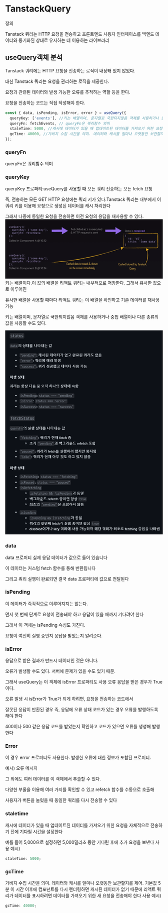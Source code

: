# TanstackQuery

정의

Tanstack 쿼리는 HTTP 요청을 전송하고 프론트엔드 사용자 인터페이스를 백엔드 데이터와 동기화된 상태로 유지하는 데 이용하는 라이브러리

## useQuery객체 분석

Tanstack 쿼리에는 HTTP 요청을 전송하는 로직이 내장돼 있지 않았다.

대신 Tanstack 쿼리는 요청을 관리하는 로직을 제공한다.

요청과 관련된 데이터와 발생 가능한 오류를 추적하는 역할 등을 한다.

요청을 전송하는 코드는 직접 작성해야 한다.

```ts
const { data, isPending, isError, error } = useQuery({
  queryKey: ['events'], //키는 배열이며, 문자열로 국한되지않음 객체를 사용하거나 중첩 배열이나  다른 종류의 값을 사용할 수도 있다.
  queryFn: fetchEvents, // queryFn은 쿼리함수 의미
  staleTime: 5000, //캐시에 데이터가 있을 때 업데이트된 데이터를 가져오기 위한 요청을 자체적으로 전송하기 전에 기다릴 시간을 설정
  gcTime: 40000, //가비지 수집 시간을 의미. 데이터와 캐시를 얼마나 오랫동안 보관할지를 제어.기본값 5분
});
```

### queryFn

queryFn은 쿼리함수 의미

### queryKey

queryKey 프로퍼티:useQuery를 사용할 때 모든 쿼리 전송하는 모든 fetch 요청

즉, 전송하는 모든 GET HTTP 요청에는 쿼리 키가 있다.Tanstack 쿼리는 내부에서 이 쿼리 키를 이용해 요청으로 생성된 데이터를 캐시 처리한다

그래서 나중에 동일한 요청을 전송하면 이전 요청의 응답을 재사용할 수 있다.
![alt text](image.png)
키는 배열이다.이 값의 배열을 리액트 쿼리는 내부적으로 저장한다. 그래서 유사한 값으로 이루어진

유사한 배열을 사용할 때마다 리액트 쿼리는 이 배열을 확인하고 기존 데이터를 재사용 가능

키는 배열이며, 문자열로 국한되지않음 객체를 사용하거나 중첩 배열이나 다른 종류의 값을 사용할 수도 있다.

![alt text](image-1.png)

### data

data 프로퍼티 실제 응답 데이터가 값으로 들어 있습니다

이 데이터는 커스텀 fetch 함수를 통해 반환됩니다

그리고 쿼리 실행이 완료되면 결국 data 프로퍼티에 값으로 전달된다

### isPending

이 데이터가 즉각적으로 이루어지지는 않는다.

먼저 첫 번째 단계로 요청이 전송돼야 하고 응답이 있을 때까지 기다려야 한다

그래서 이 객체는 isPending 속성도 가진다.

요청이 여전히 실행 중인지 응답을 받았는지 알려준다.

### isError

응답으로 받은 결과가 반드시 데이터인 것은 아니다.

오류가 발생할 수도 있다. 서버에 문제가 있을 수도 있기 때문.

그래서 useQuery는 이 객체에 isError 프로퍼티도 사용 오류 응답을 받은 경우가 True이다.

오류 발생 시 isError가 True가 되게 하려면, 요청을 전송하는 코드에서

잘못된 응답이 반환된 경우 즉, 응답에 오류 상태 코드가 있는 경우 오류를 발행하도록 해야 한다

400이나 500 같은 응답 코드를 받았는지 확인하고 코드가 있으면 오류를 생성해   발행한다

### Error

이 경우 error 프로퍼티도 사용한다. 발생한 오류에 대한 정보가 포함된 프로퍼티.

예시) 오류 메시지

그 외에도 여러 데이터를 이 객체에서 추출할 수 있다.

다양한 부울을 이용해 여러 가지를 확인할 수 있고 refetch 함수를 수동으로 호출해

사용자가 버튼을 눌렀을 때 동일한 쿼리를 다시 전송할 수 있다

### staletime

캐시에 데이터가 있을 때 업데이트된 데이터를 가져오기 위한 요청을 자체적으로 전송하기 전에 기다릴 시간을 설정한다

예를 들어 5,000으로 설정하면 5,000밀리초 동안 기다린 후에 추가 요청을 보낸다
사용 예시)

```ts
staleTime: 5000;
```

### gcTime

가비지 수집 시간을 의미. 데이터와 캐시를 얼마나 오랫동안 보관할지를 제어. 기본값 5분
이 시간 이후에 컴포넌트를 다시 렌더링하면 캐시된 데이터가 없기 때문에 리액트 쿼리가 데이터를 표시하려면 데이터를 가져오기 위한 새 요청을 전송해야 한다
사용 예시)

```ts
gcTime: 40000;
```
